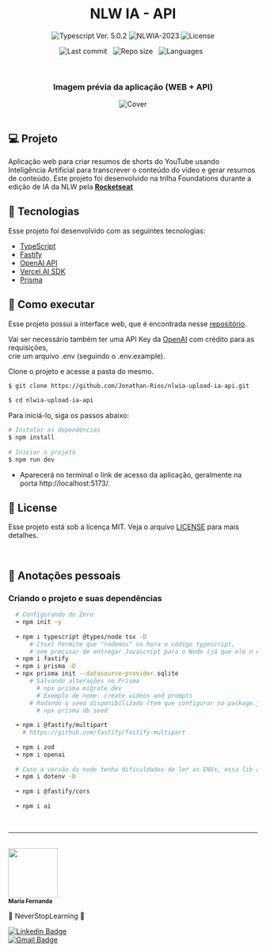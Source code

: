 
<h1 align="center">NLW IA - API</h1> 
  
 <p align="center"> 
   <img  
     src="https://img.shields.io/badge/Typescript-%5E5.0.2-blue" 
     alt="Typescript Ver. 5.0.2"  
   /> 
   <img 
     src="https://img.shields.io/badge/NLWIA-2023-green"  
     alt="NLWIA-2023" 
   /> 
   <img  
     alt="License" 
     src="https://img.shields.io/static/v1?label=license&message=MIT&color=E51C44&labelColor=0A1033" 
   /> 
 </p> 
  
 <div align="center"> 
  
   ![Last commit](https://img.shields.io/github/last-commit/Jonathan-Rios/nlwia-upload-ia-api?color=4DA1CD 'Last commit') &nbsp; 
   ![Repo size](https://img.shields.io/github/repo-size/Jonathan-Rios/nlwia-upload-ia-api?color=4DA1CD 'Repo size') &nbsp; 
   ![Languages](https://img.shields.io/github/languages/count/Jonathan-Rios/nlwia-upload-ia-api?color=4DA1CD 'Languages') &nbsp; 
  
 </div> 
  
 <br> 
  
 <h3 align="center">Imagem prévia da aplicação (WEB + API)</h3> 
  
 <div align="center"> 
   <img src=".github/project-preview.gif?style=flat" alt="Cover" /> 
 </div> 
  
 <br> 
  
 ## 💻 Projeto 
 Aplicação web para criar resumos de shorts do YouTube usando Inteligência Artificial para transcrever o conteúdo do vídeo e gerar resumos de conteúdo. Este projeto foi desenvolvido na trilha Foundations durante a edição de IA da NLW pela **[Rocketseat](https://www.rocketseat.com.br/)** 
 
 
 ## 🧪 Tecnologias 
  
 Esse projeto foi desenvolvido com as seguintes tecnologias: 
  
 - [TypeScript](https://www.typescriptlang.org/) 
 - [Fastify](https://fastify.dev/) 
 - [OpenAI API](https://openai.com/) 
 - [Vercel AI SDK](https://vercel.com/blog/introducing-the-vercel-ai-sdk) 
 - [Prisma](https://www.prisma.io/) 
  
 ## 🚀 Como executar 
 Esse projeto possui a interface web, que é encontrada nesse [repositório](https://github.com/Jonathan-Rios/nlwia-upload-ia-web.git). 
  
 Vai ser necessário também ter uma API Key da [OpenAI](https://openai.com/) com crédito para as requisições,  
 crie um arquivo .env (seguindo o .env.example). 
  
 Clone o projeto e acesse a pasta do mesmo. 
  
 ```bash 
 $ git clone https://github.com/Jonathan-Rios/nlwia-upload-ia-api.git 
  
 $ cd nlwia-upload-ia-api 
 ``` 
  
 Para iniciá-lo, siga os passos abaixo: 
 ```bash 
 # Instalar as dependências 
 $ npm install 
  
 # Iniciar o projeto 
 $ npm run dev 
 ``` 
 - Aparecerá no terminal o link de acesso da aplicação, geralmente na porta http://localhost:5173/. 
  
 ## 📝 License 
  
 Esse projeto está sob a licença MIT. Veja o arquivo [LICENSE](./LICENSE.md) para mais detalhes. 
  
 <br /> 
  
  
  
 ## 📓 Anotações pessoais 
  
 <h3>Criando o projeto e suas dependências </h3> 
  
 ```bash 
   # Configurando do Zero 
   ➜ npm init -y 
  
   ➜ npm i typescript @types/node tsx -D 
       # [tsx] Permite que "rodemos" na hora o código typescript,  
       # sem precisar de entregar Javascript para o Node (já que ele n entende typescript direto) 
   ➜ npm i fastify 
   ➜ npm i prisma -D 
   ➜ npx prisma init --datasource-provider sqlite 
       # Salvando alterações no Prisma 
         # npx prisma migrate dev  
         # Exemplo de nome: create videos and prompts 
       # Rodando o seed disponibilizado (tem que configurar no package.json o caminho) 
         # npx prisma db seed 
  
   ➜ npm i @fastify/multipart 
     # https://github.com/fastify/fastify-multipart 
  
   ➜ npm i zod 
   ➜ npm i openai 
  
   # Caso a versão do node tenha dificuldades de ler as ENVs, essa lib auxilia. 
   ➜ npm i dotenv -D  
  
   ➜ npm i @fastify/cors 
  
   ➜ npm i ai 
 ```    
 <br /> 
  
  
 --- 
 <br /> 
  
 <a href="https://github.com/mfcstt"> 
  <img src="https://github.com/mfcstt.png" width="100px;" alt="" /> 
  <br /> 
  <sub><b>Maria Fernanda</b></sub></a> 
  
 💠 NeverStopLearning 💠 
  
 [![Linkedin Badge](https://img.shields.io/badge/-mfcstt-blue?style=flat-square&logo=Linkedin&logoColor=white&link=https://www.linkedin.com/in/mfcstt)](https://www.linkedin.com/in/mfcstt)  
 [![Gmail Badge](https://img.shields.io/badge/-mahcosta54@gmail.com-c14438?style=flat-square&logo=Gmail&logoColor=white&link=mailto:mahcosta54@gmail.com)](mailto:mahcosta54@gmail.com)
